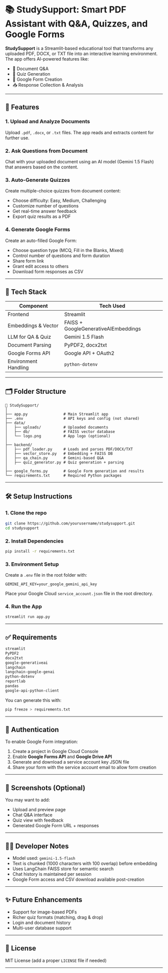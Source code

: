 
# 📚 StudySupport: Smart PDF Assistant with Q\&A, Quizzes, and Google Forms

**StudySupport** is a Streamlit-based educational tool that transforms any uploaded PDF, DOCX, or TXT file into an interactive learning environment. The app offers AI-powered features like:

* 💬 Document Q\&A
* 📝 Quiz Generation
* 📄 Google Form Creation
* 📥 Response Collection & Analysis

---

## 🚀 Features

### 1. **Upload and Analyze Documents**

Upload `.pdf`, `.docx`, or `.txt` files. The app reads and extracts content for further use.

### 2. **Ask Questions from Document**

Chat with your uploaded document using an AI model (Gemini 1.5 Flash) that answers based on the content.

### 3. **Auto-Generate Quizzes**

Create multiple-choice quizzes from document content:

* Choose difficulty: Easy, Medium, Challenging
* Customize number of questions
* Get real-time answer feedback
* Export quiz results as a PDF

### 4. **Generate Google Forms**

Create an auto-filled Google Form:

* Choose question type (MCQ, Fill in the Blanks, Mixed)
* Control number of questions and form duration
* Share form link
* Grant edit access to others
* Download form responses as CSV

---

## 🧠 Tech Stack

| Component            | Tech Used                            |
| -------------------- | ------------------------------------ |
| Frontend             | Streamlit                            |
| Embeddings & Vector  | FAISS + GoogleGenerativeAIEmbeddings |
| LLM for QA & Quiz    | Gemini 1.5 Flash                     |
| Document Parsing     | PyPDF2, docx2txt                     |
| Google Forms API     | Google API + OAuth2                  |
| Environment Handling | `python-dotenv`                      |

---

## 🗂 Folder Structure

```
📁 StudySupport/
│
├── app.py                # Main Streamlit app
├── .env                  # API keys and config (not shared)
├── data/
│   ├── uploads/          # Uploaded documents
│   ├── db/               # FAISS vector database
│   └── logo.png          # App logo (optional)
│
├── backend/
│   ├── pdf_loader.py     # Loads and parses PDF/DOCX/TXT
│   ├── vector_store.py   # Embedding + FAISS DB
│   ├── qa_chain.py       # Gemini-based Q&A
│   ├── quiz_generator.py # Quiz generation + parsing
│
├── google_forms.py       # Google Form generation and results
└── requirements.txt      # Required Python packages
```

---

## 🛠️ Setup Instructions

### 1. Clone the repo

```bash
git clone https://github.com/yourusername/studysupport.git
cd studysupport
```

### 2. Install Dependencies

```bash
pip install -r requirements.txt
```

### 3. Environment Setup

Create a `.env` file in the root folder with:

```env
GEMINI_API_KEY=your_google_gemini_api_key
```

Place your Google Cloud `service_account.json` file in the root directory.

### 4. Run the App

```bash
streamlit run app.py
```

---

## ✅ Requirements

```txt
streamlit
PyPDF2
docx2txt
google-generativeai
langchain
langchain-google-genai
python-dotenv
reportlab
pandas
google-api-python-client
```

You can generate this with:

```bash
pip freeze > requirements.txt
```

---

## 🔐 Authentication

To enable Google Form integration:

1. Create a project in Google Cloud Console
2. Enable **Google Forms API** and **Google Drive API**
3. Generate and download a service account key JSON file
4. Share your form with the service account email to allow form creation

---

## 📸 Screenshots (Optional)

You may want to add:

* Upload and preview page
* Chat Q\&A interface
* Quiz view with feedback
* Generated Google Form URL + responses

---

## 🧑‍💻 Developer Notes

* Model used: `gemini-1.5-flash`
* Text is chunked (1000 characters with 100 overlap) before embedding
* Uses LangChain FAISS store for semantic search
* Chat history is maintained per session
* Google Form access and CSV download available post-creation

---

## ✨ Future Enhancements

* Support for image-based PDFs
* Richer quiz formats (matching, drag & drop)
* Login and document history
* Multi-user database support

---

## 📜 License

MIT License (add a proper `LICENSE` file if needed)

---
